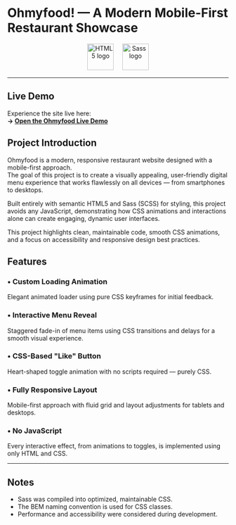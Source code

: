 # Ohmyfood! — A Modern Mobile-First Restaurant Showcase

<p align="center">
  <img src="https://cdn.jsdelivr.net/gh/devicons/devicon/icons/html5/html5-original-wordmark.svg" alt="HTML5 logo" height="60" />
  &nbsp;&nbsp;&nbsp;
  <img src="https://cdn.jsdelivr.net/gh/devicons/devicon/icons/sass/sass-original.svg" alt="Sass logo" height="60" />
</p>

---
## Live Demo

Experience the site live here:  
**→ [Open the Ohmyfood Live Demo](https://bedgard.github.io/OhMyFood-project-3/)**

## Project Introduction

Ohmyfood is a modern, responsive restaurant website designed with a mobile-first approach.  
The goal of this project is to create a visually appealing, user-friendly digital menu experience that works flawlessly on all devices — from smartphones to desktops.

Built entirely with semantic HTML5 and Sass (SCSS) for styling, this project avoids any JavaScript, demonstrating how CSS animations and interactions alone can create engaging, dynamic user interfaces.

This project highlights clean, maintainable code, smooth CSS animations, and a focus on accessibility and responsive design best practices.

## Features

### • Custom Loading Animation  
Elegant animated loader using pure CSS keyframes for initial feedback.

### • Interactive Menu Reveal  
Staggered fade-in of menu items using CSS transitions and delays for a smooth visual experience.

### • CSS-Based "Like" Button  
Heart-shaped toggle animation with no scripts required — purely CSS.

### • Fully Responsive Layout  
Mobile-first approach with fluid grid and layout adjustments for tablets and desktops.

### • No JavaScript  
Every interactive effect, from animations to toggles, is implemented using only HTML and CSS.

---

## Notes

- Sass was compiled into optimized, maintainable CSS.
- The BEM naming convention is used for CSS classes.
- Performance and accessibility were considered during development.


